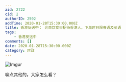 ```yaml
---
aid: 2722
cid: 2
authorID: 2592
addTime: 2020-01-28T15:30:00.000Z
title: 香港反送中： 光荣饮食只招待香港人，下单时只限粤语及英语
tags:
    - 香港反送中
comments: []
date: 2020-01-28T15:30:00.000Z
category: 时政
---
```


![Imgur](https://i.imgur.com/N9fjo5s.jpg)

聊点其他的，大家怎么看？
